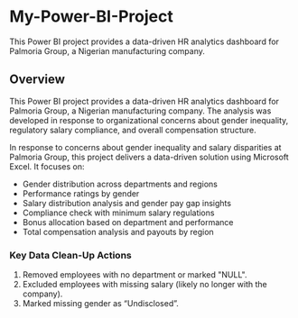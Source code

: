 # My-Power-BI-Project
This Power BI project provides a data-driven HR analytics dashboard for Palmoria Group, a Nigerian manufacturing company.

## Overview
This Power BI project provides a data-driven HR analytics dashboard for Palmoria Group, a Nigerian manufacturing company. The analysis was developed in response to organizational concerns about gender inequality, regulatory salary compliance, and overall compensation structure.


In response to concerns about gender inequality and salary disparities at Palmoria Group, this project delivers a data-driven solution using Microsoft Excel. It focuses on:

- Gender distribution across departments and regions
- Performance ratings by gender
- Salary distribution analysis and gender pay gap insights
- Compliance check with minimum salary regulations
- Bonus allocation based on department and performance
- Total compensation analysis and payouts by region


### Key Data Clean-Up Actions
1. Removed employees with no department or marked "NULL".
2. Excluded employees with missing salary (likely no longer with the company).
3. Marked missing gender as “Undisclosed”.

